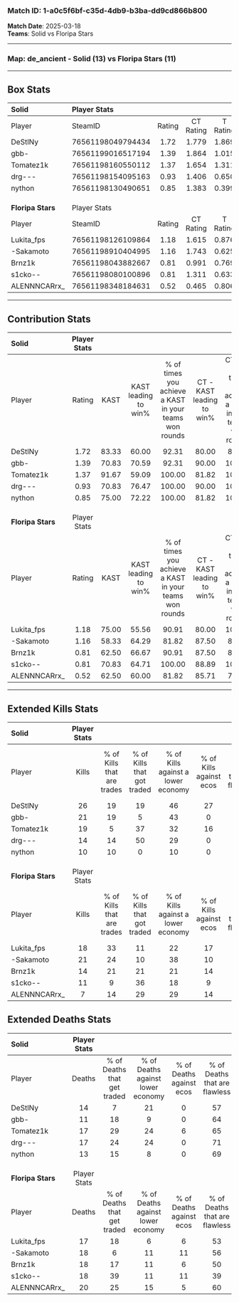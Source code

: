 ### Match ID: 1-a0c5f6bf-c35d-4db9-b3ba-dd9cd866b800  
**Match Date**: 2025-03-18  
**Teams**: Solid vs Floripa Stars  

---  

### **Map**: de_ancient - Solid (13) vs Floripa Stars (11)  
---  

## Box Stats  

| **Solid**         | Player Stats      |        |           |          |       |       |       |         |        |      |     |
| :- | :- | :-: | :-: | :-: | :-: | :-: | :-: | :-: | :-: | :-: | :-: |
| Player            | SteamID           | Rating | CT Rating | T Rating | KAST  |  ADR  | Kills | Assists | Deaths | K/D  | HS% |
| DeStlNy           | 76561198049794434 |  1.72  |   1.779   |  1.869   | 83.33 | 124.8 |  26   |    7    |   14   | 1.86 | 57  |
| gbb-              | 76561199016517194 |  1.39  |   1.864   |  1.015   | 70.83 | 87.3  |  21   |    6    |   11   | 1.91 | 47  |
| Tomatez1k         | 76561198160550112 |  1.37  |   1.654   |  1.311   | 91.67 | 92.6  |  19   |    9    |   17   | 1.12 | 52  |
| drg---            | 76561198154095163 |  0.93  |   1.406   |  0.650   | 70.83 | 62.8  |  14   |    6    |   17   | 0.82 | 57  |
| nython            | 76561198130490651 |  0.85  |   1.383   |  0.399   | 75.00 | 44.0  |  10   |    6    |   13   | 0.77 |  0  |
|                   |                   |        |           |          |       |       |       |         |        |      |     |
|                   |                   |        |           |          |       |       |       |         |        |      |     |
|                   |                   |        |           |          |       |       |       |         |        |      |     |
| **Floripa Stars** | Player Stats      |        |           |          |       |       |       |         |        |      |     |
| Player            | SteamID           | Rating | CT Rating | T Rating | KAST  |  ADR  | Kills | Assists | Deaths | K/D  | HS% |
| Lukita_fps        | 76561198126109864 |  1.18  |   1.615   |  0.876   | 75.00 | 83.2  |  18   |    8    |   17   | 1.06 | 72  |
| -Sakamoto         | 76561198910404995 |  1.16  |   1.743   |  0.625   | 58.33 | 91.5  |  21   |    6    |   18   | 1.17 | 52  |
| Brnz1k            | 76561198043882667 |  0.81  |   0.991   |  0.769   | 62.50 | 53.8  |  14   |    4    |   18   | 0.78 | 64  |
| s1cko--           | 76561198080100896 |  0.81  |   1.311   |  0.633   | 70.83 | 64.5  |  11   |    8    |   18   | 0.61 | 63  |
| ALENNNCARrx_      | 76561198348184631 |  0.52  |   0.465   |  0.806   | 62.50 | 54.1  |   7   |    5    |   20   | 0.35 | 28  |
---  

## Contribution Stats  

| **Solid**         | Player Stats |       |                      |                                                        |                           |                                                             |                          |                                                            |
| :- | :-: | :-: | :-: | :-: | :-: | :-: | :-: | :-: |
| Player            |    Rating    | KAST  | KAST leading to win% | % of times you achieve a KAST in your teams won rounds | CT - KAST leading to win% | CT - % of times you achieve a KAST in your teams won rounds | T - KAST leading to win% | T - % of times you achieve a KAST in your teams won rounds |
| DeStlNy           |     1.72     | 83.33 |        60.00         |                         92.31                          |           80.00           |                            88.89                            |          40.00           |                           100.00                           |
| gbb-              |     1.39     | 70.83 |        70.59         |                         92.31                          |           90.00           |                           100.00                            |          42.86           |                           75.00                            |
| Tomatez1k         |     1.37     | 91.67 |        59.09         |                         100.00                         |           81.82           |                           100.00                            |          36.36           |                           100.00                           |
| drg---            |     0.93     | 70.83 |        76.47         |                         100.00                         |           90.00           |                           100.00                            |          57.14           |                           100.00                           |
| nython            |     0.85     | 75.00 |        72.22         |                         100.00                         |           81.82           |                           100.00                            |          57.14           |                           100.00                           |
|                   |              |       |                      |                                                        |                           |                                                             |                          |                                                            |
|                   |              |       |                      |                                                        |                           |                                                             |                          |                                                            |
|                   |              |       |                      |                                                        |                           |                                                             |                          |                                                            |
| **Floripa Stars** | Player Stats |       |                      |                                                        |                           |                                                             |                          |                                                            |
| Player            |    Rating    | KAST  | KAST leading to win% | % of times you achieve a KAST in your teams won rounds | CT - KAST leading to win% | CT - % of times you achieve a KAST in your teams won rounds | T - KAST leading to win% | T - % of times you achieve a KAST in your teams won rounds |
| Lukita_fps        |     1.18     | 75.00 |        55.56         |                         90.91                          |           80.00           |                           100.00                            |          25.00           |                           66.67                            |
| -Sakamoto         |     1.16     | 58.33 |        64.29         |                         81.82                          |           87.50           |                            87.50                            |          33.33           |                           66.67                            |
| Brnz1k            |     0.81     | 62.50 |        66.67         |                         90.91                          |           87.50           |                            87.50                            |          42.86           |                           100.00                           |
| s1cko--           |     0.81     | 70.83 |        64.71         |                         100.00                         |           88.89           |                           100.00                            |          37.50           |                           100.00                           |
| ALENNNCARrx_      |     0.52     | 62.50 |        60.00         |                         81.82                          |           85.71           |                            75.00                            |          37.50           |                           100.00                           |
---  

## Extended Kills Stats  

| **Solid**         | Player Stats |                            |                            |                                    |                         |                              |                                 |                                       |                    |           |
| :- | :-: | :-: | :-: | :-: | :-: | :-: | :-: | :-: | :-: | :-: |
| Player            |    Kills     | % of Kills that are trades | % of Kills that got traded | % of Kills against a lower economy | % of Kills against ecos | % of Kills that are flawless | % of Kills that are close duels | % of Kills that are assisted by flash | Pistol Round Kills | AWP Kills |
| DeStlNy           |      26      |             19             |             19             |                 46                 |           27            |              58              |                8                |                  12                   |         0          |     0     |
| gbb-              |      21      |             19             |             5              |                 43                 |            0            |              67              |                0                |                   5                   |         0          |     1     |
| Tomatez1k         |      19      |             5              |             37             |                 32                 |           16            |              47              |                5                |                   0                   |         1          |     0     |
| drg---            |      14      |             14             |             50             |                 29                 |            0            |              36              |               29                |                   0                   |         0          |     1     |
| nython            |      10      |             10             |             0              |                 10                 |            0            |              50              |                0                |                   0                   |         0          |     8     |
|                   |              |                            |                            |                                    |                         |                              |                                 |                                       |                    |           |
|                   |              |                            |                            |                                    |                         |                              |                                 |                                       |                    |           |
|                   |              |                            |                            |                                    |                         |                              |                                 |                                       |                    |           |
| **Floripa Stars** | Player Stats |                            |                            |                                    |                         |                              |                                 |                                       |                    |           |
| Player            |    Kills     | % of Kills that are trades | % of Kills that got traded | % of Kills against a lower economy | % of Kills against ecos | % of Kills that are flawless | % of Kills that are close duels | % of Kills that are assisted by flash | Pistol Round Kills | AWP Kills |
| Lukita_fps        |      18      |             33             |             11             |                 22                 |           17            |              67              |                0                |                   0                   |         4          |     0     |
| -Sakamoto         |      21      |             24             |             10             |                 38                 |           10            |              57              |                5                |                   5                   |         3          |     0     |
| Brnz1k            |      14      |             21             |             21             |                 21                 |           14            |              86              |                0                |                   0                   |         1          |     0     |
| s1cko--           |      11      |             9              |             36             |                 18                 |            9            |              64              |               18                |                   9                   |         0          |     0     |
| ALENNNCARrx_      |      7       |             14             |             29             |                 29                 |           14            |              43              |               14                |                  14                   |         2          |     1     |
## Extended Deaths Stats  

| **Solid**         | Player Stats |                             |                                   |                          |                               |                            |                           |               |
| :- | :-: | :-: | :-: | :-: | :-: | :-: | :-: | :-: |
| Player            |    Deaths    | % of Deaths that get traded | % of Deaths against lower economy | % of Deaths against ecos | % of Deaths that are flawless | % of Deaths that are close | % of Deaths while blinded | Deaths to AWP |
| DeStlNy           |      14      |              7              |                21                 |            0             |              57               |             7              |             7             |       0       |
| gbb-              |      11      |             18              |                 9                 |            0             |              64               |             9              |             0             |       0       |
| Tomatez1k         |      17      |             29              |                24                 |            6             |              65               |             12             |            12             |       0       |
| drg---            |      17      |             24              |                24                 |            0             |              71               |             0              |             0             |       0       |
| nython            |      13      |             15              |                 8                 |            0             |              69               |             0              |             0             |       1       |
|                   |              |                             |                                   |                          |                               |                            |                           |               |
|                   |              |                             |                                   |                          |                               |                            |                           |               |
|                   |              |                             |                                   |                          |                               |                            |                           |               |
| **Floripa Stars** | Player Stats |                             |                                   |                          |                               |                            |                           |               |
| Player            |    Deaths    | % of Deaths that get traded | % of Deaths against lower economy | % of Deaths against ecos | % of Deaths that are flawless | % of Deaths that are close | % of Deaths while blinded | Deaths to AWP |
| Lukita_fps        |      17      |             18              |                 6                 |            6             |              53               |             0              |             0             |       1       |
| -Sakamoto         |      18      |              6              |                11                 |            11            |              56               |             6              |             6             |       4       |
| Brnz1k            |      18      |             17              |                11                 |            6             |              50               |             6              |             0             |       1       |
| s1cko--           |      18      |             39              |                11                 |            11            |              39               |             6              |            11             |       2       |
| ALENNNCARrx_      |      20      |             25              |                15                 |            5             |              60               |             20             |             5             |       2       |
